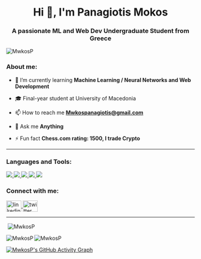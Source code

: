 <h1 align="center">Hi 👋, I'm Panagiotis Mokos</h1>
<h3 align="center">A passionate ML and Web Dev Undergraduate Student from Greece</h3>

<p align="left">
  <img src="https://komarev.com/ghpvc/?username=MwkosP&label=Profile%20views&color=0e75b6&style=flat" alt="MwkosP" />
</p>

<h3 align="left">About me:</h3>

- 🌱 I’m currently learning **Machine Learning / Neural Networks and Web Development**       

- 🎓 Final-year student at University of Macedonia      

- 📫 How to reach me **Mwkospanagiotis@gmail.com**
 
- 💬 Ask me **Anything**
    
- ⚡ Fun fact **Chess.com rating: 1500, I trade Crypto**  



---

<h3 align="left">Languages and Tools:</h3>
<p align="left">
  <a href="https://www.python.org" target="_blank">
    <img src="https://img.icons8.com/color/48/000000/python.png"/>
  </a>
  <a href="https://www.w3.org/html/" target="_blank">
    <img src="https://img.icons8.com/color/48/000000/html-5--v1.png"/>
  </a>
  <a href="https://www.w3schools.com/css/" target="_blank">
    <img src="https://img.icons8.com/color/48/000000/css3.png"/>
  </a>
  <a href="https://developer.mozilla.org/en-US/docs/Web/JavaScript" target="_blank">
    <img src="https://img.icons8.com/color/48/000000/javascript.png"/>
  </a>
  <a href="https://en.wikipedia.org/wiki/C_(programming_language)" target="_blank">
    <img src="https://img.icons8.com/color/48/000000/c-programming.png"/>
  </a>
  

<h3 align="left">Connect with me:</h3>
<p align="left">
  <a href="https://linkedin.com/in/YOUR-LINKEDIN" target="blank">
    <img align="center" src="https://cdn.jsdelivr.net/npm/simple-icons@3.0.1/icons/linkedin.svg" alt="linkedin" height="30" width="40" />
  </a>
  <a href="https://twitter.com/YOUR-TWITTER" target="blank">
    <img align="center" src="https://cdn.jsdelivr.net/npm/simple-icons@3.0.1/icons/twitter.svg" alt="twitter" height="30" width="40" />
  </a>
</p>


</p>

---

<p>&nbsp;<img align="center" src="https://github-readme-stats.vercel.app/api?username=MwkosP&show_icons=true&locale=en" alt="MwkosP" /></p>
<p><img align="left" src="https://github-readme-stats.vercel.app/api/top-langs?username=MwkosP&show_icons=true&locale=en&layout=compact" alt="MwkosP" /></p>
<p><img align="center" src="https://github-readme-streak-stats.herokuapp.com/?user=MwkosP&" alt="MwkosP" /></p>

[![MwkosP's GitHub Activity Graph](https://github-readme-activity-graph.vercel.app/graph?username=MwkosP&theme=github-compact)](https://github.com/Ashutosh00710/github-readme-activity-graph)


